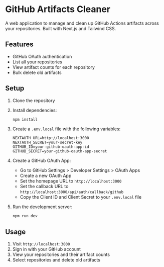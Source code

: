 # GitHub Artifacts Cleaner

A web application to manage and clean up GitHub Actions artifacts across your repositories. Built with Next.js and Tailwind CSS.

## Features

- GitHub OAuth authentication
- List all your repositories
- View artifact counts for each repository
- Bulk delete old artifacts

## Setup

1. Clone the repository
2. Install dependencies:
   ```bash
   npm install
   ```
3. Create a `.env.local` file with the following variables:
   ```
   NEXTAUTH_URL=http://localhost:3000
   NEXTAUTH_SECRET=your-secret-key
   GITHUB_ID=your-github-oauth-app-id
   GITHUB_SECRET=your-github-oauth-app-secret
   ```
4. Create a GitHub OAuth App:

   - Go to GitHub Settings > Developer Settings > OAuth Apps
   - Create a new OAuth App
   - Set the homepage URL to `http://localhost:3000`
   - Set the callback URL to `http://localhost:3000/api/auth/callback/github`
   - Copy the Client ID and Client Secret to your `.env.local` file

5. Run the development server:
   ```bash
   npm run dev
   ```

## Usage

1. Visit `http://localhost:3000`
2. Sign in with your GitHub account
3. View your repositories and their artifact counts
4. Select repositories and delete old artifacts
